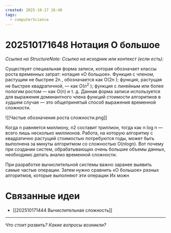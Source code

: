 ```yaml
---
created: 2025-10-17 16:48
tags:
  - computerScience
---
```

# 202510171648 Нотация О большое

*Ссылка на StructureNote:*
*Ссылка на исходник или контекст (если есть):* 

Существует специальная форма записи, которая обозначает классы роста временных затрат: нотация «О большое».  Функция с членом, растущим не быстрее 2n , обозначается как O(2n ); функция, растущая не быстрее квадратичной, — как O($n^2$ ); функция с линейным или более пологим ростом — как O(n) и т. д. Данная форма записи используется для выражения доминантного члена функций стоимости алгоритмов в худшем случае — это общепринятый способ выражения временной сложности.

![[Частые обозначения роста сложности.png]]

Когда n равняется миллиону, n2 составит триллион, тогда как n log n — всего лишь несколько миллионов. Работа, на которую алгоритму с квадратично растущей стоимостью потребуются годы, может быть выполнена за минуты алгоритмом со сложностью O(nlogn). Вот почему при создании систем, обрабатывающих очень большие объемы данных, необходимо делать анализ временной сложности.

При разработке вычислительной системы важно заранее выявить самые частые операции. Затем нужно сравнить «О большое» разных алгоритмов, которые выполняют эти операции
Их можн

# Связанные идеи

- [[202510171444 Вычислительная сложность]]
---

*Что стоит развить? Какие вопросы возникли?*
